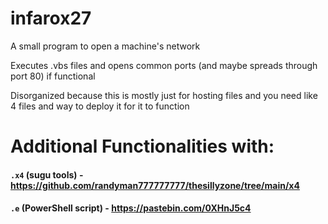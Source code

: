 # infarox27
A small program to open a machine's network

Executes .vbs files and opens common ports (and maybe spreads through port 80) if functional

Disorganized because this is mostly just for hosting files and you need like 4 files and way to deploy it for it to function

# Additional Functionalities with:

#### `.x4` (sugu tools) - https://github.com/randyman777777777/thesillyzone/tree/main/x4

#### `.e` (PowerShell script) - https://pastebin.com/0XHnJ5c4
